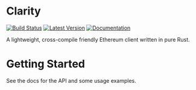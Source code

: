 # Clarity

[![Build Status](https://travis-ci.org/althea-mesh/clarity.svg?branch=master)](https://travis-ci.org/althea-mesh/clarity)
[![Latest Version](https://img.shields.io/crates/v/clarity.svg)](https://crates.io/crates/clarity)
[![Documentation](https://docs.rs/clarity/badge.svg)](https://docs.rs/clarity)

A lightweight, cross-compile friendly Ethereum client written in pure Rust.

# Getting Started
See the docs for the API and some usage examples.
